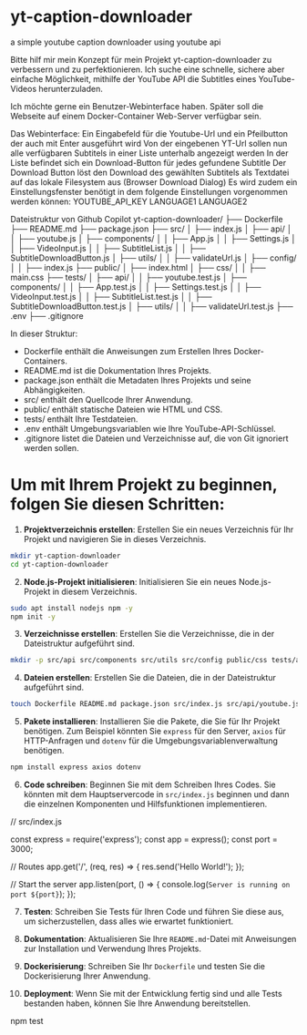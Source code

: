 # yt-caption-downloader
a simple youtube caption downloader using youtube api


Bitte hilf mir mein Konzept für mein Projekt yt-caption-downloader zu verbessern und zu perfektionieren.
Ich suche eine schnelle, sichere aber einfache Möglichkeit, mithilfe der YouTube API die Subtitles eines YouTube-Videos herunterzuladen.

Ich möchte gerne ein Benutzer-Webinterface haben.
Später soll die Webseite auf einem Docker-Container Web-Server verfügbar sein.

Das Webinterface:
Ein Eingabefeld für die Youtube-Url und ein Pfeilbutton der auch mit Enter ausgeführt wird
Von der eingebenen YT-Url sollen nun alle verfügbaren Subtitels in einer Liste unterhalb angezeigt werden
In der Liste befindet sich ein Download-Button für jedes gefundene Subtitle
Der Download Button löst den Download des gewählten Subtitels als Textdatei auf das lokale Filesystem aus (Browser Download Dialog)
Es wird zudem ein Einstellungsfenster benötigt in dem folgende Einstellungen vorgenommen werden können:
YOUTUBE_API_KEY
LANGUAGE1 
LANGUAGE2

Dateistruktur von Github Copilot
yt-caption-downloader/
├── Dockerfile
├── README.md
├── package.json
├── src/
│   ├── index.js
│   ├── api/
│   │   ├── youtube.js
│   ├── components/
│   │   ├── App.js
│   │   ├── Settings.js
│   │   ├── VideoInput.js
│   │   ├── SubtitleList.js
│   │   ├── SubtitleDownloadButton.js
│   ├── utils/
│   │   ├── validateUrl.js
│   ├── config/
│   │   ├── index.js
├── public/
│   ├── index.html
│   ├── css/
│   │   ├── main.css
├── tests/
│   ├── api/
│   │   ├── youtube.test.js
│   ├── components/
│   │   ├── App.test.js
│   │   ├── Settings.test.js
│   │   ├── VideoInput.test.js
│   │   ├── SubtitleList.test.js
│   │   ├── SubtitleDownloadButton.test.js
│   ├── utils/
│   │   ├── validateUrl.test.js
├── .env
├── .gitignore

In dieser Struktur:

- Dockerfile enthält die Anweisungen zum Erstellen Ihres Docker-Containers.
- README.md ist die Dokumentation Ihres Projekts.
- package.json enthält die Metadaten Ihres Projekts und seine Abhängigkeiten.
- src/ enthält den Quellcode Ihrer Anwendung.
- public/ enthält statische Dateien wie HTML und CSS.
- tests/ enthält Ihre Testdateien.
- .env enthält Umgebungsvariablen wie Ihre YouTube-API-Schlüssel.
- .gitignore listet die Dateien und Verzeichnisse auf, die von Git ignoriert werden sollen.


# Um mit Ihrem Projekt zu beginnen, folgen Sie diesen Schritten:

1. **Projektverzeichnis erstellen**: Erstellen Sie ein neues Verzeichnis für Ihr Projekt und navigieren Sie in dieses Verzeichnis.

```bash
mkdir yt-caption-downloader
cd yt-caption-downloader
```

2. **Node.js-Projekt initialisieren**: Initialisieren Sie ein neues Node.js-Projekt in diesem Verzeichnis.

```bash
sudo apt install nodejs npm -y
npm init -y
```

3. **Verzeichnisse erstellen**: Erstellen Sie die Verzeichnisse, die in der Dateistruktur aufgeführt sind.

```bash
mkdir -p src/api src/components src/utils src/config public/css tests/api tests/components tests/utils
```

4. **Dateien erstellen**: Erstellen Sie die Dateien, die in der Dateistruktur aufgeführt sind.

```bash
touch Dockerfile README.md package.json src/index.js src/api/youtube.js src/components/App.js src/components/Settings.js src/components/VideoInput.js src/components/SubtitleList.js src/components/SubtitleDownloadButton.js src/utils/validateUrl.js src/config/index.js public/index.html public/css/main.css .env .gitignore
```

5. **Pakete installieren**: Installieren Sie die Pakete, die Sie für Ihr Projekt benötigen. Zum Beispiel könnten Sie `express` für den Server, `axios` für HTTP-Anfragen und `dotenv` für die Umgebungsvariablenverwaltung benötigen.

```bash
npm install express axios dotenv
```

6. **Code schreiben**: Beginnen Sie mit dem Schreiben Ihres Codes. Sie könnten mit dem Hauptservercode in `src/index.js` beginnen und dann die einzelnen Komponenten und Hilfsfunktionen implementieren.

// src/index.js

const express = require('express');
const app = express();
const port = 3000;

// Routes
app.get('/', (req, res) => {
    res.send('Hello World!');
});

// Start the server
app.listen(port, () => {
    console.log(`Server is running on port ${port}`);
});

7. **Testen**: Schreiben Sie Tests für Ihren Code und führen Sie diese aus, um sicherzustellen, dass alles wie erwartet funktioniert.

8. **Dokumentation**: Aktualisieren Sie Ihre `README.md`-Datei mit Anweisungen zur Installation und Verwendung Ihres Projekts.

9. **Dockerisierung**: Schreiben Sie Ihr `Dockerfile` und testen Sie die Dockerisierung Ihrer Anwendung.

10. **Deployment**: Wenn Sie mit der Entwicklung fertig sind und alle Tests bestanden haben, können Sie Ihre Anwendung bereitstellen.


npm test